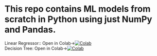 # This repo contains ML models from scratch in Python using just NumPy and Pandas. 


Linear Regressor:: Open in Colab->[![Colab](https://upload.wikimedia.org/wikipedia/commons/thumb/d/d0/Google_Colaboratory_SVG_Logo.svg/32px-Google_Colaboratory_SVG_Logo.svg.png)](https://colab.research.google.com/drive/1hYe7LsNkZaODpGAQlEgLeCc5aBYSWrxo?usp=sharing)
<br>
Decision Tree: Open in Colab->[![Colab](https://upload.wikimedia.org/wikipedia/commons/thumb/d/d0/Google_Colaboratory_SVG_Logo.svg/32px-Google_Colaboratory_SVG_Logo.svg.png)](https://colab.research.google.com/drive/17CN_GwgMRPQBNEDd-kvL2VVa_EeYBX2K?usp=sharing)




